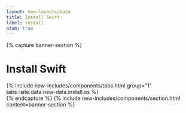 ```yaml
---
layout: new-layouts/base
title: Install Swift
label: install
atom: true
---
```


{% capture banner-section %}
<div class="grid-1-col" markdown=1>
  <h1>Install Swift</h1>
  {% include new-includes/components/tabs.html
      group="1"
      tabs=site.data.new-data.install.os
  %}
</div>
{% endcapture %}
{% include new-includes/components/section.html
    content=banner-section
%}
